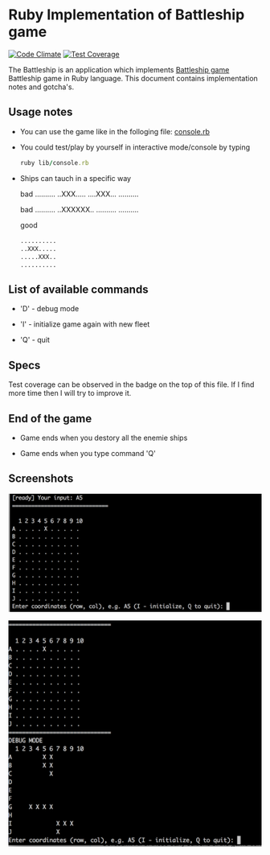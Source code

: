 # Ruby Implementation of Battleship game

[![Code Climate](https://codeclimate.com/github/szymon33/battleship/badges/gpa.svg)](https://codeclimate.com/github/szymon33/battleship)
[![Test Coverage](https://codeclimate.com/github/szymon33/battleship/badges/coverage.svg)](https://codeclimate.com/github/szymon33/battleship/coverage)

The Battleship is an application which implements [Battleship game](https://en.wikipedia.org/wiki/Battleship_(game)) Battleship game in Ruby language. This document contains implementation notes and gotcha's.

## Usage notes

* You can use the game like in the folloging file: [console.rb](lib/console.rb)

* You could test/play by yourself in interactive mode/console by typing

   ```ruby
   ruby lib/console.rb
   ```

* Ships can tauch in a specific way

  bad
      ..........
      ..XXX.....
      ....XXX...
      ..........

  bad
      ..........
      ..XXXXXX..
      ..........
      ..........

  good

      ..........
      ..XXX.....
      .....XXX..
      ..........

## List of available commands

* 'D' - debug mode

* 'I' - initialize game again with new fleet

* 'Q' - quit

## Specs

Test coverage can be observed in the badge on the top of this file. If I find more time then I will try to improve it.

## End of the game

* Game ends when you destory all the enemie ships

* Game ends when you type command 'Q'

## Screenshots

![Screentshot](screenshot1.png)

![Screentshot](screenshot2.png)
